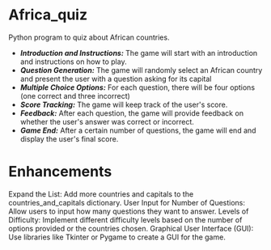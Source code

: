 # Africa_quiz
Python program to quiz about African countries.
+ ***Introduction and Instructions:*** The game will start with an introduction and instructions on how to play.
+ ***Question Generation:*** The game will randomly select an African country and present the user with a question asking for its capital
+ ***Multiple Choice Options:*** For each question, there will be four options (one correct and three incorrect)
+ ***Score Tracking:*** The game will keep track of the user's score.
+ ***Feedback:*** After each question, the game will provide feedback on whether the user's answer was correct or incorrect.
+ ***Game End:*** After a certain number of questions, the game will end and display the user's final score.

# Enhancements

Expand the List: Add more countries and capitals to the countries_and_capitals dictionary.
User Input for Number of Questions: Allow users to input how many questions they want to answer.
Levels of Difficulty: Implement different difficulty levels based on the number of options provided or the countries chosen.
Graphical User Interface (GUI): Use libraries like Tkinter or Pygame to create a GUI for the game.
